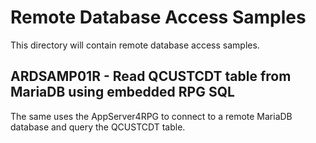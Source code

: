 # Remote Database Access Samples

This directory will contain remote database access samples.

## ARDSAMP01R - Read QCUSTCDT table from MariaDB using embedded RPG SQL
The same uses the AppServer4RPG to connect to a remote MariaDB database and query the QCUSTCDT table.

